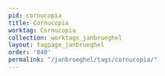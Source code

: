 ```yaml
---
pid: cornucopia
title: Cornucopia
worktag: Cornucopia
collection: worktags_janbrueghel
layout: tagpage_janbrueghel
order: '040'
permalink: "/janbrueghel/tags/cornucopia/"
---
```

